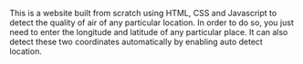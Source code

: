 This is a website built from scratch using HTML, CSS and Javascript to detect the quality of air of any particular location. In order to do so, you just need to enter the longitude and latitude of any particular place. It can also detect these two coordinates automatically by enabling auto detect location.
